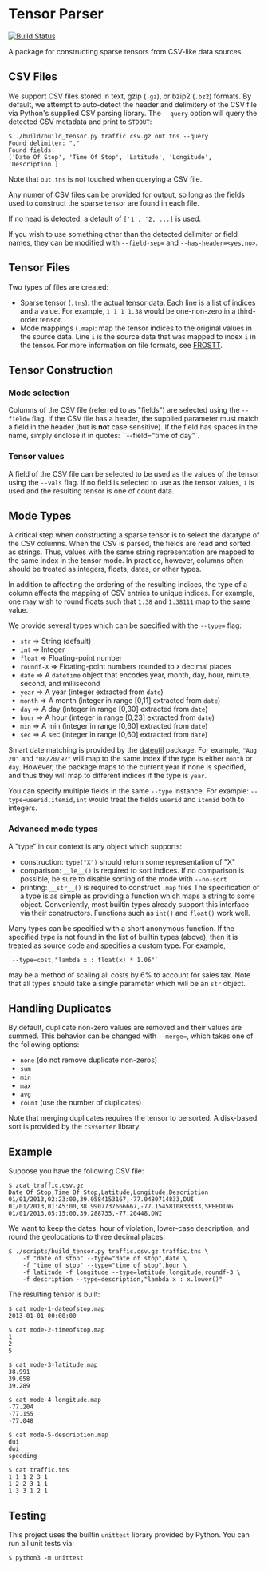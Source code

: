 Tensor Parser
=============

[![Build Status](https://travis-ci.org/frostt-tensor/tensor_parser.svg?branch=master)](https://travis-ci.org/frostt-tensor/tensor_parser)

A package for constructing sparse tensors from CSV-like data sources.


## CSV Files
We support CSV files stored in text, gzip (`.gz`), or bzip2 (`.bz2`) formats.
By default, we attempt to auto-detect the header and delimitery of the CSV file
via Python's supplied CSV parsing library. The `--query` option will query the
detected CSV metadata and print to `STDOUT`:

    $ ./build/build_tensor.py traffic.csv.gz out.tns --query
    Found delimiter: ","
    Found fields:
    ['Date Of Stop', 'Time Of Stop', 'Latitude', 'Longitude', 'Description']

Note that `out.tns` is not touched when querying a CSV file.

Any numer of CSV files can be provided for output, so long as the fields used
to construct the sparse tensor are found in each file.

If no head is detected, a default of `['1', '2, ...]` is used.

If you wish to use something other than the detected delimiter or field names,
they can be modified with `--field-sep=` and `--has-header=<yes,no>`.


## Tensor Files
Two types of files are created:
  * Sparse tensor (`.tns`): the actual tensor data. Each line is a list of
    indices and a value. For example, `1 1 1 1.38` would be one-non-zero in a
    third-order tensor.
  * Mode mappings (`.map`): map the tensor indices to the original values in
    the source data. Line `i` is the source data that was mapped to index `i`
    in the tensor.
For more information on file formats, see
[FROSTT](http://frostt.io/tensors/file-formats.html).


## Tensor Construction
### Mode selection
Columns of the CSV file (referred to as "fields") are selected using the
`--field=` flag. If the CSV file has a header, the supplied parameter must
match a field in the header (but is **not** case sensitive). If the field has
spaces in the name, simply enclose it in quotes: ``--field="time of day"`.

### Tensor values
A field of the CSV file can be selected to be used as the values of the tensor
using the `--vals` flag. If no field is selected to use as the tensor values,
`1` is used and the resulting tensor is one of count data.


## Mode Types
A critical step when constructing a sparse tensor is to select the datatype of
the CSV columns. When the CSV is parsed, the fields are read and sorted as
strings. Thus, values with the same string representation are mapped to the
same index in the tensor mode. In practice, however, columns often should be
treated as integers, floats, dates, or other types.

In addition to affecting the ordering of the resulting indices, the type of a
column affects the mapping of CSV entries to unique indices. For example, one
may wish to round floats such that `1.38` and `1.38111` map to the same value.

We provide several types which can be specified with the `--type=` flag:
  * `str` => String (default)
  * `int` => Integer
  * `float` => Floating-point number
  * `roundf-X` => Floating-point numbers rounded to `X` decimal places
  * `date` => A `datetime` object that encodes year, month, day, hour,
    minute, second, and millisecond
  * `year` => A year (integer extracted from `date`)
  * `month` => A month (integer in range [0,11] extracted from `date`)
  * `day` => A day (integer in range [0,30] extracted from `date`)
  * `hour` => A hour (integer in range [0,23] extracted from `date`)
  * `min` => A min (integer in range [0,60] extracted from `date`)
  * `sec` => A sec (integer in range [0,60] extracted from `date`)

Smart date matching is provided by the
[dateutil](https://pypi.python.org/pypi/python-dateutil) package. For example,
`"Aug 20"` and `"08/20/92"` will map to the same index if the type is either
`month` or `day`. However, the package maps to the current year if none is
specified, and thus they will map to different indices if the type is `year`.

You can specify multiple fields in the same `--type` instance. For example:
`--type=userid,itemid,int` would treat the fields `userid` and `itemid` both
to integers.


### Advanced mode types
A "type" in our context is any object which supports:
  * construction: `type("X")` should return some representation of "X"
  * comparison: `__le__()` is required to sort indices. If no comparison is
    possible, be sure to disable sorting of the mode with `--no-sort`
  * printing: `__str__()` is required to construct `.map` files
The specification of a type is as simple as providing a function which maps a
string to some object. Conveniently, most builtin types already support this
interface via their constructors. Functions such as `int()` and `float()`
work well.

Many types can be specified with a short anonymous function. If the specified
type is not found in the list of builtin types (above), then it is treated
as source code and specifies a custom type. For example,

    `--type=cost,"lambda x : float(x) * 1.06"`

may be a method of scaling all costs by 6% to account for sales tax. Note that
all types should take a single parameter which will be an `str` object.



## Handling Duplicates
By default, duplicate non-zero values are removed and their values are summed.
This behavior can be changed with `--merge=`, which takes one of the following
options:

  * `none` (do not remove duplicate non-zeros)
  * `sum`
  * `min`
  * `max`
  * `avg`
  * `count` (use the number of duplicates)

Note that merging duplicates requires the tensor to be sorted. A disk-based
sort is provided by the `csvsorter` library.


## Example
Suppose you have the following CSV file:

    $ zcat traffic.csv.gz
    Date Of Stop,Time Of Stop,Latitude,Longitude,Description
    01/01/2013,02:23:00,39.0584153167,-77.0480714833,DUI
    01/01/2013,01:45:00,38.9907737666667,-77.1545810833333,SPEEDING
    01/01/2013,05:15:00,39.288735,-77.20448,DWI

We want to keep the dates, hour of violation, lower-case description, and round
the geolocations to three decimal places:

    $ ./scripts/build_tensor.py traffic.csv.gz traffic.tns \
        -f "date of stop" --type="date of stop",date \
        -f "time of stop" --type="time of stop",hour \
        -f latitude -f longitude --type=latitude,longitude,roundf-3 \
        -f description --type=description,"lambda x : x.lower()"

The resulting tensor is built:

    $ cat mode-1-dateofstop.map
    2013-01-01 00:00:00

    $ cat mode-2-timeofstop.map
    1
    2
    5

    $ cat mode-3-latitude.map
    38.991
    39.058
    39.289

    $ cat mode-4-longitude.map
    -77.204
    -77.155
    -77.048

    $ cat mode-5-description.map
    dui
    dwi
    speeding

    $ cat traffic.tns
    1 1 1 2 3 1
    1 2 2 3 1 1
    1 3 3 1 2 1



## Testing
This project uses the builtin `unittest` library provided by Python. You can
run all unit tests via:

    $ python3 -m unittest

